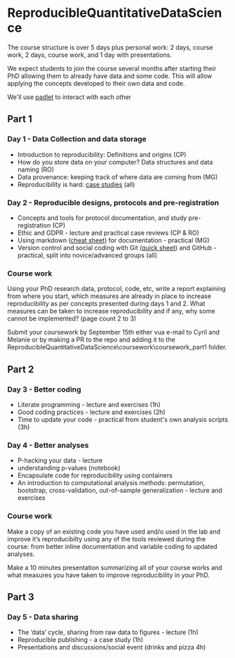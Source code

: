 # ReproducibleQuantitativeDataScience

The course structure is over 5 days plus personal work: 2 days, course work, 2 days, course work, and 1 day with presentations.  

We expect students to join the course several months after starting their PhD allowing them to already have data and some code. This will allow applying the concepts developed to their own data and code. 

We'll use [padlet](https://padlet.com/dashboard) to interact with each other 

## Part 1

### Day 1 - Data Collection and data storage

- Introduction to reproducibility: Definitions and origins (CP) 
- How do you store data on your computer? Data structures and data naming (RO)
- Data provenance: keeping track of where data are coming from (MG)
- Reproducibility is hard: [case studies](http://www.practicereproducibleresearch.org/core-chapters/4-casestudies.html) (all)

### Day 2 - Reproducible designs, protocols and pre-registration

- Concepts and tools for protocol documentation, and study pre-registration (CP)
- Ethic and GDPR - lecture and practical case reviews (CP & RO)
- Using markdown ([cheat sheet](https://www.markdownguide.org/cheat-sheet/)) for documentation - practical (MG)
- Version control and social coding with Git ([quick sheet](https://github.com/CPernet/Quicksheets/blob/main/git_github/git.mkd)) and GitHub - practical, split into novice/advanced groups (all) 

### Course work

Using your PhD research data, protocol, code, etc, write a report explaining from where you start, which measures are already in place to increase reproducibility as per concepts presented during days 1 and 2. What measures can be taken to increase reproducibility and if any, why some cannot be implemented? (page count 2 to 3)

Submit your coursework by September 15th either vua e-mail to Cyril and Melanie or by making a PR to the repo and adding it to the ReproducibleQuantitativeDataScience\coursework\coursework_part1 folder.

## Part 2

### Day 3 - Better coding 

- Literate programming - lecture and exercises (1h)
- Good coding practices - lecture and exercises (2h)
- Time to update your code - practical from student's own analysis scripts (3h)

### Day 4 - Better analyses 

- P-hacking your data - lecture
- understanding p-values (notebook)
- Encapsulate code for reproducibility using containers 
- An introduction to computational analysis methods: permutation, bootstrap, cross-validation, out-of-sample generalization - lecture and exercises

### Course work 

Make a copy of an existing code you have used and/o used in the lab and improve it’s reproducibilty using any of the tools reviewed during the course: from better inline documentation and variable coding to updated analyses.

Make a 10 minutes presentation summarizing all of your course works and what measures you have taken to improve reproducibility in your PhD. 

## Part 3

### Day 5 - Data sharing 

- The ‘data’ cycle, sharing from raw data to figures - lecture (1h)
- Reproducible publishing - a case study (1h)
- Presentations and discussions/social event (drinks and pizza 4h)

